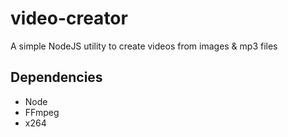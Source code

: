 # video-creator
A simple NodeJS utility to create videos from images &amp; mp3 files

## Dependencies

- Node
- FFmpeg
- x264